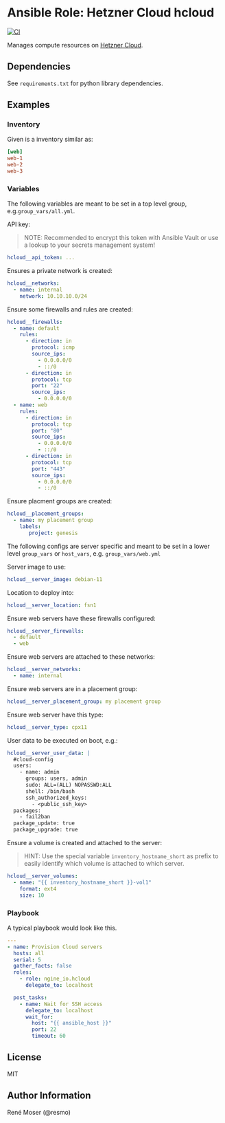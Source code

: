 # Ansible Role: Hetzner Cloud hcloud

[![CI](https://github.com/ngine-io/ansible-role-hcloud/workflows/CI/badge.svg?event=push)](https://github.com/ngine-io/ansible-role-hcloud/actions?query=workflow%3ACI)

Manages compute resources on [Hetzner Cloud](https://www.hetzner.com/cloud).

## Dependencies

See `requirements.txt` for python library dependencies.

## Examples

### Inventory

Given is a inventory similar as:

```ini
[web]
web-1
web-2
web-3
```

### Variables

The following variables are meant to be set in a top level group, e.g.`group_vars/all.yml`.

API key:

> NOTE: Recommended to encrypt this token with Ansible Vault or use a lookup to your secrets management system!

```yaml
hcloud__api_token: ...
```

Ensures a private network is created:

```yaml
hcloud__networks:
  - name: internal
    network: 10.10.10.0/24
```

Ensure some firewalls and rules are created:

```yaml
hcloud__firewalls:
  - name: default
    rules:
      - direction: in
        protocol: icmp
        source_ips:
          - 0.0.0.0/0
          - ::/0
      - direction: in
        protocol: tcp
        port: "22"
        source_ips:
          - 0.0.0.0/0
  - name: web
    rules:
      - direction: in
        protocol: tcp
        port: "80"
        source_ips:
          - 0.0.0.0/0
          - ::/0
      - direction: in
        protocol: tcp
        port: "443"
        source_ips:
          - 0.0.0.0/0
          - ::/0
```

Ensure placment groups are created:

```yaml
hcloud__placement_groups:
  - name: my placement group
    labels:
       project: genesis
```

The following configs are server specific and meant to be set in a lower level `group_vars` or `host_vars`, e.g. `group_vars/web.yml`

Server image to use:

```yaml
hcloud__server_image: debian-11
```

Location to deploy into:

```yaml
hcloud__server_location: fsn1
```

Ensure web servers have these firewalls configured:

```yaml
hcloud__server_firewalls:
  - default
  - web
```

Ensure web servers are attached to these networks:

```yaml
hcloud__server_networks:
  - name: internal
```

Ensure web servers are in a placement group:

```yaml
hcloud__server_placement_group: my placement group
```

Ensure web server have this type:

```yaml
hcloud__server_type: cpx11
```

User data to be executed on boot, e.g.:

```yaml
hcloud__server_user_data: |
  #cloud-config
  users:
    - name: admin
      groups: users, admin
      sudo: ALL=(ALL) NOPASSWD:ALL
      shell: /bin/bash
      ssh_authorized_keys:
        - <public_ssh_key>
  packages:
    - fail2ban
  package_update: true
  package_upgrade: true
```

Ensure a volume is created and attached to the server:

> HINT: Use the special variable `inventory_hostname_short` as prefix to easily identify which volume is attached to which server.

```yaml
hcloud__server_volumes:
  - name: "{{ inventory_hostname_short }}-vol1"
    format: ext4
    size: 10
```

### Playbook

A typical playbook would look like this.

```yaml
---
- name: Provision Cloud servers
  hosts: all
  serial: 5
  gather_facts: false
  roles:
    - role: ngine_io.hcloud
      delegate_to: localhost

  post_tasks:
    - name: Wait for SSH access
      delegate_to: localhost
      wait_for:
        host: "{{ ansible_host }}"
        port: 22
        timeout: 60
```

## License

MIT

## Author Information

René Moser (@resmo)
